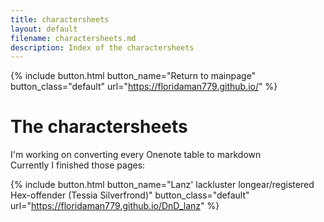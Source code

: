 ```yaml
---
title: charactersheets
layout: default
filename: charactersheets.md
description: Index of the charactersheets
---
```

{% include button.html button_name="Return to mainpage" button_class="default" url="https://floridaman779.github.io/" %}

# The charactersheets

I'm working on converting every Onenote table to markdown<br>
Currently I finished those pages:<br>

{% include button.html button_name="Lanz' lackluster longear/registered Hex-offender (Tessia Silverfrond)" button_class="default" url="https://floridaman779.github.io/DnD_lanz" %}
